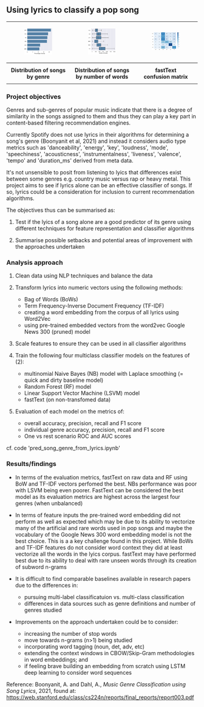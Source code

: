 ## Using lyrics to classify a pop song

<table>
  <tr>
    <td>
      <figure>
        <img src="images/eda1.png" width="400">
      </figure>
    </td>
    <td>
      <figure>
        <img src="images/eda2.png" width="400">
      </figure>
    </td>
    <td>
      <figure>
        <img src="images/fasttext.png" width="400">
      </figure>
    </td>
  </tr>
    <tr>
    <th style="width: 25%; padding: 10px;">Distribution of songs<br>by genre</th>
    <th style="width: 25%; padding: 10px;">Distribution of songs<br>by number of words</th>
    <th style="width: 25%; padding: 10px;">fastText<br>confusion matrix</th>
  </tr>
</table>

### Project objectives

Genres and sub-genres of popular music indicate that there is a degree of similarity in the songs assigned to them and thus they can play a key part in content-based filtering recommendation engines. 

Currently Spotify does not use lyrics in their algorithms for determining a song's genre (Boonyanit et al, 2021) and instead it considers audio type metrics such as 'danceability', 'energy', 'key', 'loudness', 'mode', 'speechiness', 'acousticness', 'instrumentalness', 'liveness', 'valence', 'tempo' and 'duration_ms' derived from meta data. 

It's not unsensible to posit from listening to lyics that differences exist between some genres e.g. country music versus rap or heavy metal. This project aims to see if lyrics alone can be an effective classifier of songs. If so, lyrics could be a consideration for inclusion to current recommendation algorithms. 

The objectives thus can be summarised as:

1. Test if the lyics of a song alone are a good predictor of its genre using different techniques for feature representation and classifier algorithms

2. Summarise possible setbacks and potential areas of improvement with the approaches undertaken


### Analysis approach

1. Clean data using NLP techniques and balance the data
   
2. Transform lyrics into numeric vectors using the following methods:
   - Bag of Words (BoWs)
   - Term Frequency-Inverse Document Frequency (TF-IDF)
   - creating a word embedding from the corpus of all lyrics using Word2Vec
   - using pre-trained embedded vectors from the word2vec Google News 300 (pruned) model
     
3. Scale features to ensure they can be used in all classifier algorithms
   
4. Train the following four multiclass classifier models on the features of (2):
   - multinomial Naive Bayes (NB) model with Laplace smoothing (= quick and dirty baseline model)
   - Random Forest (RF) model
   - Linear Support Vector Machine (LSVM) model
   - fastText (on non-transfomed data)
     
5. Evaluation of each model on the metrics of:
   - overall accuracy, precision, recall and F1 score
   - individual genre accuracy, precision, recall and F1 score
   - One vs rest scenario ROC and AUC scores

cf. code 'pred_song_genre_from_lyrics.ipynb'

### Results/findings

- In terms of the evaluation metrics, fastText on raw data and RF using BoW and TF-IDF vectors perfomed the best. NBs performance was poor with LSVM being even poorer. FastText can be considered the best model as its evaluation metrics are highest across the largest four genres (when unbalanced)

- In terms of feature inputs the pre-trained word embedding did not perform as well as expected which may be due to its ability to vectorize many of the artificial and rare words used in pop songs and maybe the vocabulary of the Google News 300 word embedding model is not the best choice. This is a a key challenge found in this project. While BoWs and TF-IDF features do not consider word context they did at least vectorize all the words in the lyics corpus. fastText may have performed best due to its ability to deal with rare unseen words through its creation of subword n-grams

- It is difficult to find comparable baselines available in research papers due to the differences in:
  - pursuing multi-label classificatuion vs. multi-class classification
  - differences in data sources such as genre definitions and number of genres studied

- Improvements on the approach undertaken could be to consider:
  - increasing the number of stop words
  - move towards n-grams (n>1) being studied
  - incorporating word tagging (noun, det, adv, etc)
  - extending the context windows in CBOW/Skip-Gram methodologies in word embeddings; and
  - if feeling brave building an embedding from scratch using LSTM deep learning to consider word sequences

Reference: Boonyanit, A. and Dahl, A., _Music Genre Classification using Song Lyrics_, 2021, found at: https://web.stanford.edu/class/cs224n/reports/final_reports/report003.pdf
